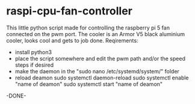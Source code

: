 # raspi-cpu-fan-controller
This little python script made for controlling the raspberry pi 5 fan connected on the pwm port.
The cooler is an Armor V5 black aluminium cooler, looks cool and gets to job done.
Reqirements:
- install python3
- place the script somewhere and edit the pwm path and/or the speed steps if desired
- make the daemon in the "sudo nano /etc/systemd/system/" folder
- reload deamon
sudo systemctl daemon-reload
sudo systemctl enable "name of deamon"
sudo systemctl start "name of deamon"

-DONE-
